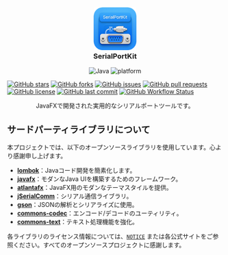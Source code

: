 <h3 align="center">
  <img src="readme/app.png" width="100" height="100" alt="Logo"/><br/>
  SerialPortKit
</h3>

<p align="center">
<img alt="Java" src="https://img.shields.io/badge/Java-24-%23b07219?logo=openjdk">
<img alt="platform" src="https://img.shields.io/badge/platform-Windows%20%7C%20Linux%20%7C%20macOS-blueviolet">
</p>

[![GitHub stars](https://img.shields.io/github/stars/yiaobang/SerialPortKit?style=social)](https://github.com/yiaobang/SerialPortKit/stargazers)
[![GitHub forks](https://img.shields.io/github/forks/yiaobang/SerialPortKit?style=social)](https://github.com/yiaobang/SerialPortKit/network/members)
[![GitHub issues](https://img.shields.io/github/issues/yiaobang/SerialPortKit)](https://github.com/yiaobang/SerialPortKit/issues)
[![GitHub pull requests](https://img.shields.io/github/issues-pr/yiaobang/SerialPortKit)](https://github.com/yiaobang/SerialPortKit/pulls)
[![GitHub license](https://img.shields.io/github/license/yiaobang/SerialPortKit)](https://github.com/yiaobang/SerialPortKit/blob/main/LICENSE)
[![GitHub last commit](https://img.shields.io/github/last-commit/yiaobang/SerialPortKit)](https://github.com/yiaobang/SerialPortKit/commits)
[![GitHub Workflow Status](https://img.shields.io/github/actions/workflow/status/yiaobang/SerialPortKit/gradle.yml)](https://github.com/yiaobang/SerialPortKit/actions)

<p align="center">
JavaFXで開発された実用的なシリアルポートツールです。
</p>

## サードパーティライブラリについて

本プロジェクトでは、以下のオープンソースライブラリを使用しています。心より感謝申し上げます。

- [**lombok**](https://github.com/projectlombok/lombok)：Javaコード開発を簡素化します。
- [**javafx**](https://github.com/openjdk/jfx)：モダンなJava UIを構築するためのフレームワーク。
- [**atlantafx**](https://github.com/mkpaz/atlantafx)：JavaFX用のモダンなテーマスタイルを提供。
- [**jSerialComm**](https://github.com/Fazecast/jSerialComm)：シリアル通信ライブラリ。
- [**gson**](https://github.com/google/gson)：JSONの解析とシリアライズに使用。
- [**commons-codec**](https://github.com/apache/commons-codec)：エンコード/デコードのユーティリティ。
- [**commons-text**](https://github.com/apache/commons-text)：テキスト処理機能を強化。

各ライブラリのライセンス情報については、[`NOTICE`](NOTICE.txt) または各公式サイトをご参照ください。すべてのオープンソースプロジェクトに感謝します。
